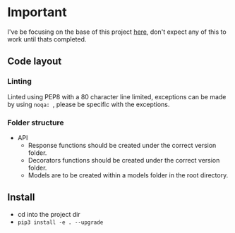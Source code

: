 # Important
I've be focusing on the base of this project [here](https://github.com/OpenQueue/Base), don't expect any of this to work until thats completed.

## Code layout

### Linting

Linted using PEP8 with a 80 character line limited, exceptions can be made by using `noqa: `, please be specific with the exceptions.

### Folder structure

- API
  - Response functions should be created under the correct version folder.
  - Decorators functions should be created under the correct version folder.
  - Models are to be created within a models folder in the root directory.

## Install

- cd into the project dir
- `pip3 install -e . --upgrade`
